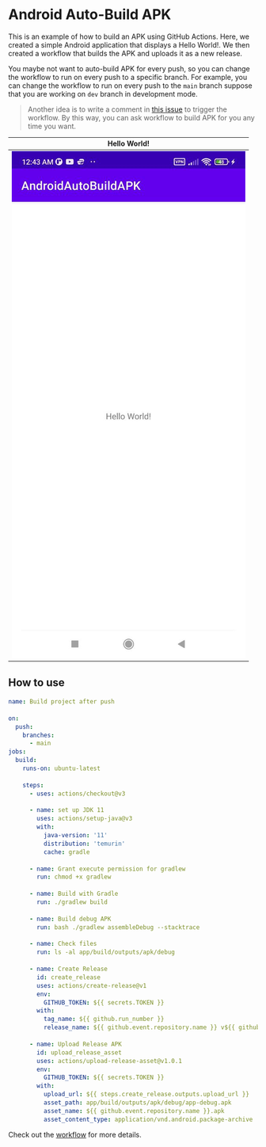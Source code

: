 # Android Auto-Build APK

This is an example of how to build an APK using GitHub Actions.
Here, we created a simple Android application that displays a Hello World!.
We then created a workflow that builds the APK and uploads it as a new release.

You maybe not want to auto-build APK for every push, so you can change the workflow to run on every push to a specific branch. For example, you can change the workflow to run on every push to the `main` branch suppose that you are working on `dev` branch in development mode.

> Another idea is to write a comment in [this issue](https://github.com/BaseMax/AndroidAutoBuildAPK/issues/1) to trigger the workflow. By this way, you can ask workflow to build APK for you any time you want.

| Hello World! | 
| :---: | 
| ![](screenshots/1.png) | 

## How to use

```yml
name: Build project after push

on:
  push:
    branches:
      - main
jobs:
  build:
    runs-on: ubuntu-latest

    steps:
      - uses: actions/checkout@v3

      - name: set up JDK 11
        uses: actions/setup-java@v3
        with:
          java-version: '11'
          distribution: 'temurin'
          cache: gradle

      - name: Grant execute permission for gradlew
        run: chmod +x gradlew

      - name: Build with Gradle
        run: ./gradlew build

      - name: Build debug APK
        run: bash ./gradlew assembleDebug --stacktrace

      - name: Check files
        run: ls -al app/build/outputs/apk/debug

      - name: Create Release
        id: create_release
        uses: actions/create-release@v1
        env:
          GITHUB_TOKEN: ${{ secrets.TOKEN }}
        with:
          tag_name: ${{ github.run_number }}
          release_name: ${{ github.event.repository.name }} v${{ github.run_number }}

      - name: Upload Release APK
        id: upload_release_asset
        uses: actions/upload-release-asset@v1.0.1
        env:
          GITHUB_TOKEN: ${{ secrets.TOKEN }}
        with:
          upload_url: ${{ steps.create_release.outputs.upload_url }}
          asset_path: app/build/outputs/apk/debug/app-debug.apk
          asset_name: ${{ github.event.repository.name }}.apk
          asset_content_type: application/vnd.android.package-archive
```

Check out the [workflow](.github/workflows/build.yml) for more details.

